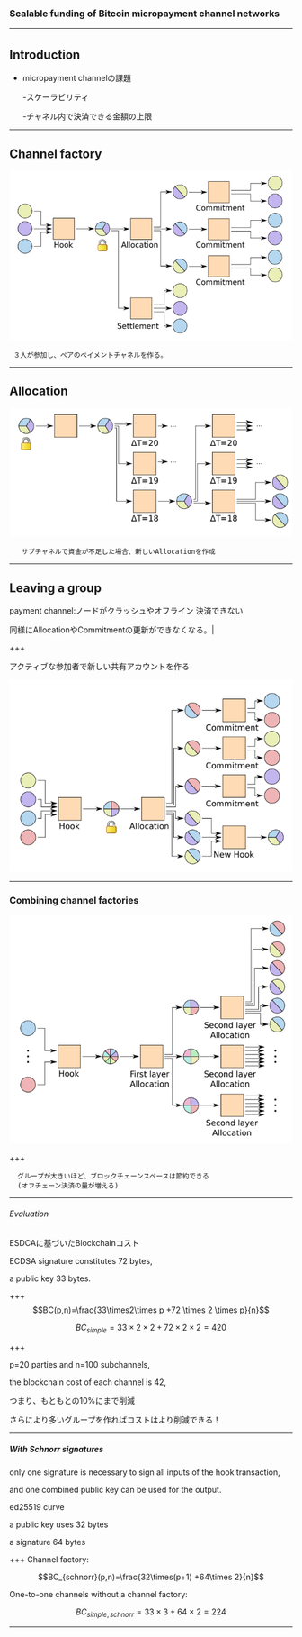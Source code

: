 ### Scalable funding of Bitcoin micropayment channel networks





---
## Introduction　
- micropayment channelの課題

  -スケーラビリティ
  
  -チャネル内で決済できる金額の上限




---


## Channel factory

![alt](mpay2.png)

     ３人が参加し、ペアのペイメントチャネルを作る。
---


## Allocation

![alt](mpay4.png)

       サブチャネルで資金が不足した場合、新しいAllocationを作成
---

##  Leaving a group

payment channel:ノードがクラッシュやオフライン
決済できない



同様にAllocationやCommitmentの更新ができなくなる。|

+++

アクティブな参加者で新しい共有アカウントを作る

![alt](mpay6.png) 
      
---

### Combining channel factories
     

![alt](mpay7.png)
      
  
+++

      グループが大きいほど、ブロックチェーンスペースは節約できる
      (オフチェーン決済の量が増える)
---      
  


######  Evaluation 
  
  ESDCAに基づいたBlockchainコスト
   
   ECDSA signature constitutes 72 bytes, 
   
   a public key 33 bytes.

+++
$$BC(p,n)=\frac{33\times2\times p +72 \times 2 \times p}{n}$$

$$BC_{simple}=33\times2\times2+72\times2\times2=420$$

+++

p=20 parties and n=100 subchannels,

the blockchain cost of each channel is 42, 

つまり、もともとの10%にまで削減

さらにより多いグループを作ればコストはより削減できる！

---

##### With Schnorr signatures

only one signature is necessary to sign all inputs of the hook transaction, 

and one combined public key can be used for the output.

ed25519 curve

a public key uses 32 bytes 

a signature 64 bytes

+++
Channel factory:

$$BC_{schnorr}(p,n)=\frac{32\times(p+1) +64\times 2}{n}$$

One-to-one channels without a channel factory:

$$BC_{simple,schnorr}=33\times3+64\times2=224$$


---







